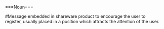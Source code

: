 ===Noun===

#Message embedded in shareware product to encourage the user to register, usually placed in a position which attracts the attention of the user.